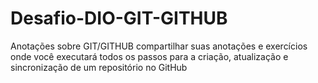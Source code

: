# Desafio-DIO-GIT-GITHUB
Anotações sobre GIT/GITHUB
compartilhar suas anotações e exercícios onde você executará todos os passos para a criação, atualização e sincronização de um repositório no GitHub
